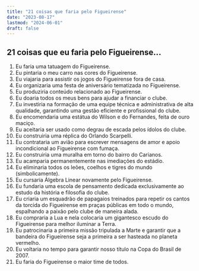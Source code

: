 ```yaml
---
title: "21 coisas que faria pelo Figueirense"
date: "2023-08-17"
lastmod: "2024-06-01"
draft: false
---
```


## 21 coisas que eu faria pelo Figueirense...

1. Eu faria uma tatuagem do Figueirense.
2. Eu pintaria o meu carro nas cores do Figueirense.
3. Eu viajaria para assistir os jogos do Figueirense fora de casa.
4. Eu organizaria uma festa de aniversário tematizada no Figueirense.
5. Eu produziria conteúdo relacionado ao Figueirense.
6. Eu doaria todos os meus bens para ajudar a financiar o clube.
7. Eu investiria na formação de uma equipe técnica e administrativa de alta qualidade, garantindo uma gestão eficiente e profissional do clube.
8. Eu encomendaria uma estátua do Wilson e do Fernandes, feita de ouro maciço.
9. Eu aceitaria ser usado como degrau de escada pelos ídolos do clube.
10. Eu construiria uma réplica do Orlando Scarpelli.
11. Eu contrataria um avião para escrever mensagens de amor e apoio incondicional ao Figueirense com fumaça.
12. Eu construiria uma muralha em torno do bairro do Carianos.
13. Eu acamparia permanentemente nas imediações do estádio.
14. Eu eliminaria todos os leões, coelhos e tigres do mundo (simbolicamente).
15. Eu cursaria Álgebra Linear novamente pelo Figueirense.
16. Eu fundaria uma escola de pensamento dedicada exclusivamente ao estudo da história e filosofia do clube.
17. Eu criaria um esquadrão de papagaios treinados para repetir os cantos da torcida do Figueirense em praças públicas em todo o mundo, espalhando a paixão pelo clube de maneira alada.
18. Eu compraria a Lua e nela colocaria um gigantesco escudo do Figueirense para melhor iluminar a Terra.
19. Eu patrocinaria a primeira missão tripulada a Marte e garantir que a bandeira do Figueirense seja a primeira a ser hasteada no planeta vermelho.
20. Eu voltaria no tempo para garantir nosso título na Copa do Brasil de 2007.
21. Eu faria do Figueirense o maior time de todos.


<!-- Script do Cursor -->
<script type="module">
  import { ghostCursor } from "https://unpkg.com/cursor-effects@latest/dist/esm.js";

  new ghostCursor();
</script>
